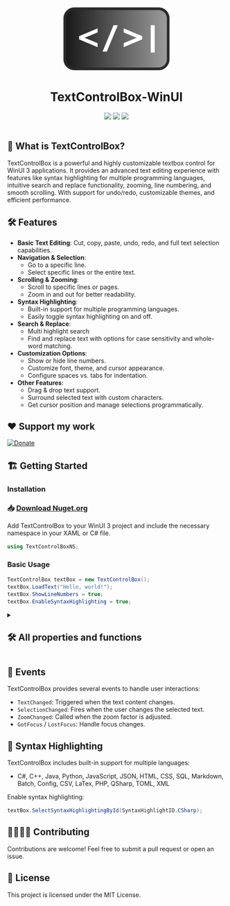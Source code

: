 <div align="center">
<img src="images/Icon1.png" height="150px" width="auto">
<h1>TextControlBox-WinUI</h1>
</div>

<div align="center">
<img src="https://img.shields.io/github/issues/FrozenAssassine/TextControlBox-WinUI.svg?style=flat">
<img src="https://img.shields.io/github/stars/FrozenAssassine/TextControlBox-WinUI.svg?style=flat">
<img src="https://img.shields.io/github/repo-size/FrozenAssassine/TextControlBox-WinUI?style=flat">

</div>

<br/>

## 🤔 What is TextControlBox?
TextControlBox is a powerful and highly customizable textbox control for WinUI 3 applications. It provides an advanced text editing experience with features like syntax highlighting for multiple programming languages, intuitive search and replace functionality, zooming, line numbering, and smooth scrolling. With support for undo/redo, customizable themes, and efficient performance.

## 🛠️ Features

- **Basic Text Editing**: Cut, copy, paste, undo, redo, and full text selection capabilities.
- **Navigation & Selection**:
  - Go to a specific line.
  - Select specific lines or the entire text.
- **Scrolling & Zooming**:
  - Scroll to specific lines or pages.
  - Zoom in and out for better readability.
- **Syntax Highlighting**:
  - Built-in support for multiple programming languages.
  - Easily toggle syntax highlighting on and off.
- **Search & Replace**:
  - Multi highlight search
  - Find and replace text with options for case sensitivity and whole-word matching.
- **Customization Options**:
  - Show or hide line numbers.
  - Customize font, theme, and cursor appearance.
  - Configure spaces vs. tabs for indentation.
- **Other Features**:
  - Drag & drop text support.
  - Surround selected text with custom characters.
  - Get cursor position and manage selections programmatically.

## ❤️ Support my work  
[![Donate](https://www.paypalobjects.com/en_US/i/btn/btn_donate_LG.gif)](https://www.paypal.com/donate/?hosted_button_id=PPME7KF7KF7QS)

## 🏗️ Getting Started

### Installation
### 📥 [Download Nuget.org](https://www.nuget.org/packages/TextControlBox.WinUI.JuliusKirsch/1.1.0-alpha)

Add TextControlBox to your WinUI 3 project and include the necessary namespace in your XAML or C# file.

```csharp
using TextControlBoxNS;
```

### Basic Usage

```csharp
TextControlBox textBox = new TextControlBox();
textBox.LoadText("Hello, world!");
textBox.ShowLineNumbers = true;
textBox.EnableSyntaxHighlighting = true;
```

<details>

<summary><h2>🛠️ All properties and functions</h2></summary>

- `Text`: Gets or sets the full content of the editor.
- `SelectedText`: Gets the currently selected text.
- `CurrentSelection`, `CurrentSelectionOrdered`: Provides selection metadata.
- `HasSelection`: Indicates if any text is currently selected.
- `CursorPosition`: Gets the current cursor position.
- `CurrentLineIndex`: Index of the line containing the cursor.
- `NumberOfLines`: Total number of lines in the editor.
- `FontFamily`: Gets or sets the font family.
- `FontSize`: Gets or sets the base font size.
- `RenderedFontSize`: Gets the final rendered font size.
- `CornerRadius`: Gets or sets the control's corner radius.
- `RequestedTheme`: Gets or sets the UI theme.
- `Design`: Gets or sets visual settings like line numbers and highlighting.
- `ShowLineNumbers`: Toggles line number visibility.
- `ShowLineHighlighter`: Toggles current line highlighting.
- `EnableSyntaxHighlighting`: Enables or disables syntax highlighting.
- `SyntaxHighlighting`: Gets or sets the current syntax highlighting language.
- `LineEnding`: Gets or sets the line ending mode.
- `SpaceBetweenLineNumberAndText`: Spacing between line numbers and text.
- `ZoomFactor`: Gets or sets the zoom factor.
- `VerticalScroll`, `HorizontalScroll`: Gets or sets scroll offsets.
- `VerticalScrollSensitivity`, `HorizontalScrollSensitivity`: Adjust scroll speed.
- `UseSpacesInsteadTabs`: Enables space-based tabulation.
- `NumberOfSpacesForTab`: Sets number of spaces per tab.
- `SearchIsOpen`: Indicates whether the search panel is open.
- `Lines`: Gets all lines as strings.
- `DoAutoPairing`: Enables auto-pairing of brackets/quotes.
- `ControlW_SelectWord`: Enables Ctrl+W to select the current word.
- `CanDragDropText`: Enables drag-and-drop support.
- `ContextFlyout`: Gets or sets the context menu flyout.
- `ContextFlyoutDisabled`: Disables the context menu.
- `IsReadonly`: Determines if the control is read-only.
- `CursorSize`: Gets or sets the cursor size.
- `UndoRedoEnabled`: Enables/disables undo/redo functionality
- `IsGroupingActions`: Gets whether grouping of undo redo is enabled or disabled
- `BeginActionGroup`: Starts the grouping of undo redo items
- `EndActionGroup`: Ends the grouping of undo redo items 
- `Focus(FocusState state)`: Sets focus to the control.
- `SelectLine(int line)`: Selects a specific line.
- `SelectLines(int start, int count)`: Selects a range of lines.
- `GoToLine(int line)`: Moves the cursor to a specific line.
- `LoadText(string text)`: Loads text into the control.
- `SetText(string text)`: Sets the text content.
- `LoadLines(IEnumerable<string> lines, LineEnding lineEnding = LineEnding.CRLF)`: Loads multiple lines.
- `Paste()`: Pastes clipboard content.
- `Copy()`: Copies the selection to clipboard.
- `Cut()`: Cuts the selected text.
- `GetText()`: Returns the current content.
- `SetSelection(int start, int length)`: Selects a specific text range.
- `SelectAll()`: Selects all text.
- `ClearSelection()`: Clears any text selection.
- `Undo()`: Undoes the last action.
- `Redo()`: Redoes the last undone action.
- `ScrollLineToCenter(int line)`: Scrolls a line to center.
- `ScrollOneLineUp()`, `ScrollOneLineDown()`: Scrolls one line vertically.
- `ScrollLineIntoView(int line)`: Brings a line into view.
- `ScrollTopIntoView()`, `ScrollBottomIntoView()`: Scrolls to top/bottom.
- `ScrollPageUp()`, `ScrollPageDown()`: Scrolls a full page.
- `ScrollIntoViewHorizontally()`: Scrolls horizontally into view.
- `GetLineText(int line)`: Returns the text of a line.
- `GetLinesText(int startLine, int length)`: Returns a range of lines.
- `SetLineText(int line, string text)`: Replaces the text of a line.
- `DeleteLine(int line)`: Deletes a specific line.
- `AddLine(int line, string text)`: Adds a new line at a position.
- `AddLines(int start, string[] lines)`: Adds the array of lines at the given position.
- `SurroundSelectionWith(string text)`: Surrounds selection with a string.
- `SurroundSelectionWith(string text1, string text2)`: Surrounds with prefix/suffix.
- `DuplicateLine(int line)`: Duplicates the specified line.
- `DuplicateCurrentLine()`: Duplicates the current line.
- `ReplaceAll(string word, string replaceWord, bool matchCase, bool wholeWord)`: Replaces all matches.
- `ReplaceNext(string replaceWord)`: Replaces the next match.
- `FindNext()`, `FindPrevious()`: Navigates search results.
- `BeginSearch(string word, bool wholeWord, bool matchCase)`: Starts a search.
- `EndSearch()`: Ends the search.
- `Unload()`: Unloads the control.
- `ClearUndoRedoHistory()`: Clears undo/redo history.
- `GetCursorPosition()`: Returns the cursor's screen position.
- `SetCursorPosition(int lineNumber, int characterPos, bool scrollIntoView = true, bool autoClamp = true)`: Sets the cursor position.
- `SelectSyntaxHighlightingById(SyntaxHighlightID languageId)`: Sets highlighting by ID.
- `CalculateSelectionPosition()`: Gets position info for selection.
- `CharacterCount()`: Returns character count.
- `WordCount()`: Returns word count.
- `TextChanged`: Event triggered when text changes.
- `SelectionChanged`: Event triggered on selection change.
- `ZoomChanged`: Event triggered when zoom changes.
- `GotFocus`, `LostFocus`, `Loaded`: Focus and lifecycle events.
- `SyntaxHighlightings`: Static dictionary of syntax languages.
- `GetSyntaxHighlightingFromID(SyntaxHighlightID languageId)`: Gets highlighting language.
- `GetSyntaxHighlightingFromJson(string json)`: Loads highlighting from JSON.
</details>

## 🚀 Events

TextControlBox provides several events to handle user interactions:

- `TextChanged`: Triggered when the text content changes.
- `SelectionChanged`: Fires when the user changes the selected text.
- `ZoomChanged`: Called when the zoom factor is adjusted.
- `GotFocus` / `LostFocus`: Handle focus changes.

## 🎨 Syntax Highlighting

TextControlBox includes built-in support for multiple languages:

- C#, C++, Java, Python, JavaScript, JSON, HTML, CSS, SQL, Markdown, Batch, Config, CSV, LaTex, PHP, QSharp, TOML, XML

Enable syntax highlighting:

```csharp
textBox.SelectSyntaxHighlightingById(SyntaxHighlightID.CSharp);
```

## 👨‍👩‍👧‍👦 Contributing

Contributions are welcome! Feel free to submit a pull request or open an issue.

## 🧾 License

This project is licensed under the MIT License.
